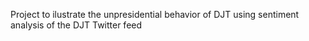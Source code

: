 Project to ilustrate the unpresidential behavior of DJT using sentiment analysis of the DJT Twitter feed
